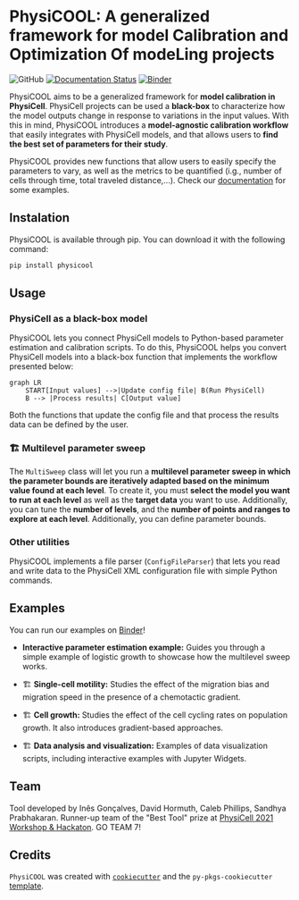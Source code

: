 # PhysiCOOL: A generalized framework for model Calibration and Optimization Of modeLing projects

![GitHub](https://img.shields.io/github/license/iggoncalves/PhysiCOOL)
[![Documentation Status](https://readthedocs.org/projects/physicool/badge/?version=latest)](https://physicool.readthedocs.io/en/latest/?badge=latest)
[![Binder](https://mybinder.org/badge_logo.svg)](https://mybinder.org/v2/gh/IGGoncalves/PhysiCOOL/HEAD?urlpath=%2Ftree%2Fexamples)

PhysiCOOL aims to be a generalized framework for **model calibration in PhysiCell**. PhysiCell projects can be used a **black-box** to characterize how the model outputs change in response to variations in the input values. With this in mind, PhysiCOOL introduces a **model-agnostic calibration workflow** that easily integrates with PhysiCell models, and that allows users to **find the best set of parameters for their study**.

PhysiCOOL provides new functions that allow users to easily specify the parameters to vary, as well as the metrics to be quantified (i.g., number of cells through time, total traveled distance,...). Check our [documentation](https://physicool.readthedocs.io) for some examples.

## Instalation

PhysiCOOL is available through pip. You can download it with the following command:

```sh
pip install physicool
```

## Usage

### PhysiCell as a black-box model

PhysiCOOL lets you connect PhysiCell models to Python-based parameter estimation and calibration scripts. To do this, PhysiCOOL helps you convert PhysiCell models into a black-box function that implements the workflow presented below:

```mermaid
graph LR
    START[Input values] -->|Update config file| B(Run PhysiCell)
    B --> |Process results| C[Output value]
```

Both the functions that update the config file and that process the results data can be defined by the user.

### 🏗️ Multilevel parameter sweep

The `MultiSweep` class will let you run a **multilevel parameter sweep in which the parameter bounds are iteratively adapted based on the minimum value found at each level**. To create it, you must **select the model you want to run at each level** as well as the **target data** you want to use. Additionally, you can tune the **number of levels**, and the **number of points and ranges to explore at each level**. Additionally, you can define parameter bounds.

### Other utilities

PhysiCOOL implements a file parser (`ConfigFileParser`) that lets you read and write data to the PhysiCell XML configuration file with simple Python commands.

## Examples

You can run our examples on [Binder](https://mybinder.org/v2/gh/IGGoncalves/PhysiCOOL/HEAD?urlpath=%2Ftree%2Fexamples)!

- **Interactive parameter estimation example:**
Guides you through a simple example of logistic growth to showcase how the multilevel sweep works.

- 🏗️ **Single-cell motility:**
Studies the effect of the migration bias and migration speed in the presence of a chemotactic gradient.

- 🏗️ **Cell growth:**
Studies the effect of the cell cycling rates on population growth. It also introduces gradient-based approaches.

- 🏗️ **Data analysis and visualization:**
Examples of data visualization scripts, including interactive examples with Jupyter Widgets.

## Team

Tool developed by Inês Gonçalves, David Hormuth, Caleb Phillips, Sandhya Prabhakaran. Runner-up team of the "Best Tool" prize at [PhysiCell 2021 Workshop & Hackaton](http://physicell.org/ws2021/#apply). GO TEAM 7!

## Credits

`PhysiCOOL` was created with [`cookiecutter`](https://cookiecutter.readthedocs.io/en/latest/) and the `py-pkgs-cookiecutter` [template](https://github.com/py-pkgs/py-pkgs-cookiecutter).
